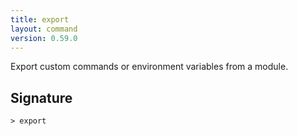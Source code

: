 ```yaml
---
title: export
layout: command
version: 0.59.0
---
```


Export custom commands or environment variables from a module.

## Signature

```> export ```


